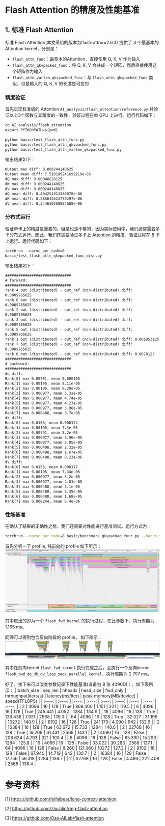 # Flash Attention 的精度及性能基准

## 1. 标准 Flash Attention
标准 Flash Attention(本文采用的版本为flash-attn==2.6.3) 提供了 3 个最基本的 Attention kernel，分别是：
- `flash_attn_func`：最基本的Attention，直接使用 Q, K, V 作为输入
- `flash_attn_qkvpacked_func`：将 Q, K, V 合并成一个矩阵，然后直接使用这个矩阵作为输入
- `flash_attn_varlen_qkvpacked_func`：与 `flash_attn_qkvpacked_func` 类似，但是输入的 Q, K, V 的长度是可变的

### 精度验证
首先实现标准版的 Attention `AI_analysis/flash_attention/reference.py` 并验证以上3个函数与其精度的一致性，验证过程在单 GPU 上进行。运行代码如下：
```
cd AI_analysis/flash_attention
export PYTHONPATH=$(pwd)

python basic/test_flash_attn_func.py
python basic/test_flash_attn_qkvpacked_func.py
python basic/test_flash_attn_varlen_qkvpacked_func.py
```
输出结果如下：
```
Output max diff: 0.000244140625
Output mean diff: 7.510185241699219e-06
dQ max diff: 0.00048828125
dK max diff: 0.000244140625
dV max diff: 0.000244140625
dQ mean diff: 8.404254913330078e-06
dK mean diff: 8.285045623779297e-06
dV mean diff: 8.344650268554688e-06
```

### 分布式运行
验证单卡上的精度是重要的，但是也是不够的，因为实际使用中，我们通常需要多卡分布式运行。因此，我们还需要验证多卡上 Attention 的精度，验证过程在 8 卡上运行。运行代码如下：
```
torchrun --nproc_per_node=8 basic/test_flash_attn_qkvpacked_func_dist.py
```
输出结果如下：
```
##############################
# forward:
##############################
rank 4 out (distributed) - out_ref (non-distributed) diff: 0.0009765625
rank 6 out (distributed) - out_ref (non-distributed) diff: 0.0009765625
rank 2 out (distributed) - out_ref (non-distributed) diff: 0.0009765625
rank 3 out (distributed) - out_ref (non-distributed) diff: 0.0009765625
rank 5 out (distributed) - out_ref (non-distributed) diff: 0.0009765625
rank 1 out (distributed) - out_ref (non-distributed) diff: 0.001953125
rank 7 out (distributed) - out_ref (non-distributed) diff: 0.0009765625
rank 0 out (distributed) - out_ref (non-distributed) diff: 0.0078125
##############################
# backward:
##############################
dq diff:
Rank[0] max 0.00781, mean 0.000165
Rank[1] max 0.00195, mean 8.11e-05
Rank[2] max 0.00195, mean 6.29e-05
Rank[3] max 0.000977, mean 5.32e-05
Rank[4] max 0.000977, mean 4.74e-05
Rank[5] max 0.000977, mean 4.27e-05
Rank[6] max 0.000977, mean 3.98e-05
Rank[7] max 0.000488, mean 3.7e-05
dk diff:
Rank[0] max 0.0156, mean 0.000174
Rank[1] max 0.00195, mean 7.3e-05
Rank[2] max 0.00391, mean 5.2e-05
Rank[3] max 0.000977, mean 3.96e-05
Rank[4] max 0.000977, mean 3.05e-05
Rank[5] max 0.000488, mean 2.32e-05
Rank[6] max 0.000488, mean 1.67e-05
Rank[7] max 0.000488, mean 8.23e-06
dv diff:
Rank[0] max 0.0156, mean 0.000177
Rank[1] max 0.00195, mean 7.34e-05
Rank[2] max 0.000977, mean 5.2e-05
Rank[3] max 0.000977, mean 4.01e-05
Rank[4] max 0.000488, mean 3.1e-05
Rank[5] max 0.000488, mean 2.35e-05
Rank[6] max 0.000488, mean 1.68e-05
Rank[7] max 0.000244, mean 8.4e-06
```

### 性能基准
在确认了结果的正确性之后，我们还需要对性能进行基准测试。运行方式为：

```bash
torchrun --nproc_per_node=8 basic/benchmark_qkvpacked_func.py --batch_size 2 --seq_len 4096 --nheads 16 --head_size 128 --profile --fwd_only
```
首先分析一下 profile, 纯前向的 profile 如下所示：
![flash_attn_qkvpacked_func_bs_2_seq_4096_heads_16_d_128_rank_0_fwd_only_True](./pictures/flash_attn_qkvpacked_func_bs_2_seq_4096_heads_16_d_128_rank_0_fwd_only_True.png)

其中框出的即为一个 `flash_fwd_kernel` 的执行过程，在此参数下，执行周期为 1.165 ms。

同理可以得到包含反向阶段的 profile， 如下所示：
![flash_attn_qkvpacked_func_bs_2_seq_4096_heads_16_d_128_rank_0_fwd_only_False](./pictures/flash_attn_qkvpacked_func_bs_2_seq_4096_heads_16_d_128_rank_0_fwd_only_False.png)

其中在前向kernel `flash_fwd_kernel` 执行完成之后，会执行一个反向kernel `flash_bwd_dq_dk_dv_loop_seqk_parallel_kernel`，执行周期为 2.797 ms。

好了，接下来可以改变参数记录下性能基准(设备为 8 张 4090D)：，如下表所示：
| batch_size | seq_len | nheads | head_size | fwd_only | throughput(iters/s) | latency(ms/iter) | peak memory(MB/device) | speed(TFLOPS) |
| :----: | :----: | :----: | :----: | :----: | :----: | :----: | :----: | :----: |
| 2 | 4096 | 16 | 128 | True | 869.400 | 1.151 | 321 | 119.5 |
| 8 | 4096 | 16 | 128 | True | 245.441 | 4.052 | 1284 | 134.9 |
| 16 | 4096 | 16 | 128 | True | 126.438 | 7.931 | 2568 | 139.0 |
| 64 | 4096 | 16 | 128 | True | 32.027 | 31.196 | 10272 | 140.9 |
| 2 | 8192 | 16 | 128 | True | 241.179 | 4.090 | 642 | 132.6 |
| 2 | 16384 | 16 | 128 | True | 63.672 | 15.733 | 1284 | 140.0 |
| 2 | 32768 | 16 | 128 | True | 16.268 | 61.431 | 2568 | 143.1 |
| 2 | 4096 | 16 | 128 | False | 208.624 | 4.793 | 321 | 100.4 |
| 8 | 4096 | 16 | 128 | False | 65.390 | 15.293 | 1284 | 125.8 |
| 16 | 4096 | 16 | 128 | False | 33.022 | 30.283 | 2568 | 127.1 |
| 64 | 4096 | 16 | 128 | False | 8.260 | 121.060 | 10272 | 127.2 |
| 2 | 8192 | 16 | 128 | False | 67.940 | 14.719 | 642 | 130.7 |
| 2 | 16384 | 16 | 128 | False | 17.756 | 56.318 | 1284 | 136.7 |
| 2 | 32768 | 16 | 128 | False | 4.496 | 222.408 | 2568 | 138.4 |





# 参考资料
[1] https://github.com/feifeibear/long-context-attention

[2] https://github.com/zhuzilin/ring-flash-attention

[3] https://github.com/Dao-AILab/flash-attention
